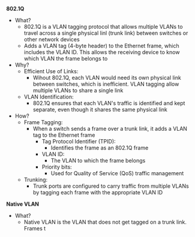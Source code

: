 **802.1Q**
- What?
	- 802.1Q is a VLAN tagging protocol that allows multiple VLANs to travel across a single physical linl (trunk link) between switches or other network devices
	- Adds a VLAN tag (4-byte header) to the Ethernet frame, which includes the VLAN ID. This allows the receiving device to know which VLAN the frame belongs to
- Why?
	- Efficient Use of Links:
		- Wihout 802.1Q, each VLAN would need its own physical link between switches, which is inefficient. VLAN tagging allow multiple VLANs to share a single link
	- VLAN Identification:
		- 802.1Q ensures that each VLAN's traffic is identified and kept separate, even though it shares the same physical link
- How?
	- Frame Tagging:
		- When a switch sends a frame over a trunk link, it adds a VLAN tag to the Ethernet frame
			- Tag Protocol Identifier (TPID):
				- Identifies the frame as an 802.1Q frame
			- VLAN ID:
				- The VLAN to which the frame belongs
			- Priority bits:
				- Used for Quality of Service (QoS) traffic management
	- Trunking:
		- Trunk ports are configured to carry traffic from multiple VLANs by tagging each frame with the appropriate VLAN ID

**Native VLAN**
- What?
	- Native VLAN is the VLAN that does not get tagged on a trunk link. Frames t
